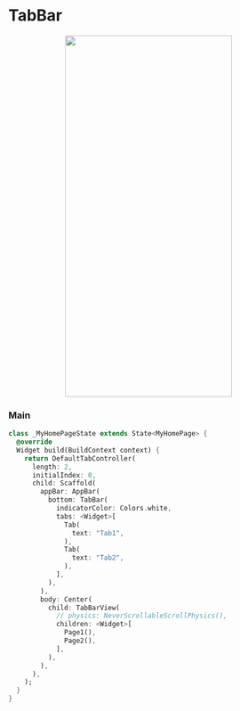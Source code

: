 # TabBar
<p align="center">
<img src="https://docs.google.com/uc?id=1e04GUx06-cAtLv33MxKF_0mPWktJA3oC" height="649" width="300">
</p>

### Main
```dart
class _MyHomePageState extends State<MyHomePage> {
  @override
  Widget build(BuildContext context) {
    return DefaultTabController(
      length: 2,
      initialIndex: 0,
      child: Scaffold(
        appBar: AppBar(
          bottom: TabBar(
            indicatorColor: Colors.white,
            tabs: <Widget>[
              Tab(
                text: "Tab1",
              ),
              Tab(
                text: "Tab2",
              ),
            ],
          ),
        ),
        body: Center(
          child: TabBarView(
            // physics: NeverScrollableScrollPhysics(),
            children: <Widget>[
              Page1(),
              Page2(),
            ],
          ),
        ),
      ),
    );
  }
}
```

